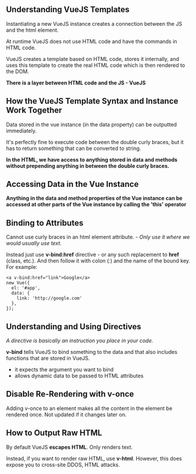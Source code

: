 ## Understanding VueJS Templates

Instantiating a new VueJS instance creates a connection between the JS and the html element.

At runtime VueJS does not use HTML code and have the commands in HTML code.

VueJS creates a template based on HTML code, stores it internally, and uses this template to create the real HTML code which is then rendered to the DOM.

**There is a layer between HTML code and the JS - VueJS**



## How the VueJS Template Syntax and Instance Work Together

Data stored in the vue instance (in the data property) can be outputted immediately.

It's perfectly fine to execute code between the double curly braces, but it has to return something that can be converted to string.

**In the HTML, we have access to anything stored in data and methods without prepending anything in between the double curly braces.**



## Accessing Data in the Vue Instance

**Anything in the data and method properties of the Vue instance can be accessed at other parts of the Vue instance by calling the 'this' operator**



## Binding to Attributes

Cannot use curly braces in an html element attribute. - *Only use it where we would usually use text.*

Instead just use **v-bind:href** directive - or any such replacement to **href** (class, etc.). And then follow it with colon (:) and the name of the bound key. For example:
```
<a v-bind:href="link">Google</a>
new Vue({
  el: '#app',
  data: {
    link: 'http://google.com'
  },
});
```


## Understanding and Using Directives

*A directive is basically an instruction you place in your code.*

**v-bind** tells VueJS to bind something to the data and that also includes functions that are stored in VueJS.
- it expects the argument you want to bind
- allows dynamic data to be passed to HTML attributes



## Disable Re-Rendering with v-once

Adding v-once to an element makes all the content in the element be rendered once. Not updated if it changes later on.



## How to Output Raw HTML

By default VueJS **escapes HTML**. Only renders text.

Instead, if you want to render raw HTML, use **v-html**.
However, this does expose you to cross-site DDOS, HTML attacks.